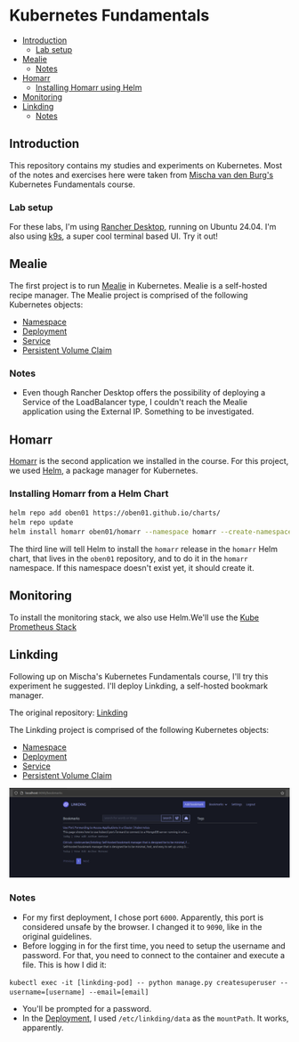 # Kubernetes Fundamentals

- [Introduction](#introduction)
  - [Lab setup](#lab-setup)
- [Mealie](#mealie)
  - [Notes](#notes)
- [Homarr](#homarr)
  - [Installing Homarr using Helm](#installing-homarr-from-a-helm-chart)
- [Monitoring](#monitoring)
- [Linkding](#linkding)
  - [Notes](#notes-1)

## Introduction

This repository contains my studies and experiments on Kubernetes. Most of the notes and exercises here were taken from [Mischa van den Burg's](https://mischavandenburg.substack.com/) Kubernetes Fundamentals course.

### Lab setup

For these labs, I'm using [Rancher Desktop](https://rancherdesktop.io/), running on Ubuntu 24.04. I'm also using [k9s](https://k9scli.io/), a super cool terminal based UI. Try it out!

## Mealie

The first project is to run [Mealie](https://github.com/mealie-recipes/mealie) in Kubernetes. Mealie is a self-hosted recipe manager. The Mealie project is comprised of the following Kubernetes objects:

- [Namespace](/Mealie/mealiens.yaml)
- [Deployment](/Mealie/mealie.yaml)
- [Service](/Mealie/service.yaml)
- [Persistent Volume Claim](/Mealie/storage.yaml)

### Notes

- Even though Rancher Desktop offers the possibility of deploying a Service of the LoadBalancer type, I couldn't reach the Mealie application using the External IP. Something to be investigated.

## Homarr

[Homarr](https://homarr.dev/) is the second application we installed in the course. For this project, we used [Helm](https://helm.sh/), a package manager for Kubernetes.

### Installing Homarr from a Helm Chart

```bash
helm repo add oben01 https://oben01.github.io/charts/
helm repo update
helm install homarr oben01/homarr --namespace homarr --create-namespace
```

The third line will tell Helm to install the `homarr` release in the `homarr` Helm chart, that lives in the `oben01` repository, and to do it in the `homarr` namespace. If this namespace doesn't exist yet, it should create it.

## Monitoring

To install the monitoring stack, we also use Helm.We'll use the [Kube Prometheus Stack](https://github.com/prometheus-community/helm-charts/tree/main/charts/kube-prometheus-stack)

## Linkding

Following up on Mischa's Kubernetes Fundamentals course, I'll try this experiment he suggested. I'll deploy Linkding, a self-hosted bookmark manager.

The original repository: [Linkding](https://github.com/sissbruecker/linkding)

The Linkding project is comprised of the following Kubernetes objects:

- [Namespace](/Linkding/linkdingns.yaml)
- [Deployment](/Linkding/deployment.yaml)
- [Service](/Linkding/linkdingsvc.yaml)
- [Persistent Volume Claim](/Linkding/linkdingstorage.yaml)

![app running on localhost port 9090](/Linkding/Assets/localhost01.png)

### Notes

- For my first deployment, I chose port `6000`. Apparently, this port is considered unsafe by the browser. I changed it to `9090`, like in the original guidelines.
- Before logging in for the first time, you need to setup the username and password. For that, you need to connect to the container and execute a file. This is how I did it:

`kubectl exec -it [linkding-pod] -- python manage.py createsuperuser --username=[username] --email=[email]`

- You'll be prompted for a password.
- In the [Deployment](/Linkding/deployment.yaml), I used `/etc/linkding/data` as the `mountPath`. It works, apparently.
